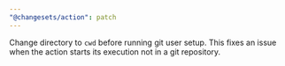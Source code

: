 ```yaml
---
"@changesets/action": patch
---
```


Change directory to `cwd` before running git user setup. This fixes an issue when the action starts its execution not in a git repository.
